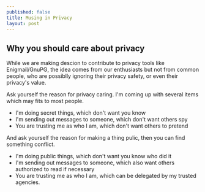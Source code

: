 ```yaml
---
published: false
title: Musing in Privacy
layout: post
---
```



## Why you should care about privacy

While we are making descion to contribute to privacy tools like Enigmail/GnuPG, the idea comes from our enthusiasts but not from common people, who are possiblly ignoring their privacy safety, or even their privacy's value.

Ask yourself the reason for privacy caring. I'm coming up with several items which may fits to most people.

- I'm doing secret things, which don't want you know
- I'm sending out messages to someone, which don't want others spy
- You are trusting me as who I am, which don't want others to pretend

And ask yourself the reason for making a thing pulic, then you can find something conflict.

- I'm doing public things, which don't want you know who did it
- I'm sending out messages to someone, which also want others authorized to read if necessary
- You are trusting me as who I am, which can be delegated by my trusted agencies.